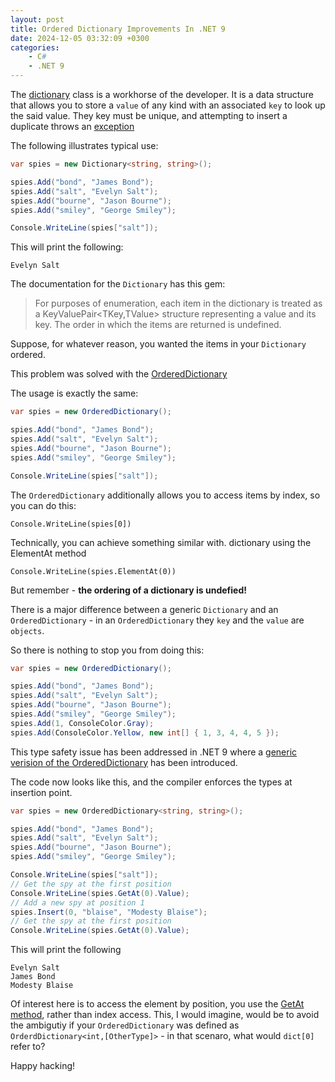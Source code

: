 ```yaml
---
layout: post
title: Ordered Dictionary Improvements In .NET 9
date: 2024-12-05 03:32:09 +0300
categories:
    - C#
    - .NET 9
---
```


The [dictionary](https://learn.microsoft.com/en-us/dotnet/api/system.collections.generic.dictionary-2?view=net-9.0) class is a workhorse of the developer. It is a data structure that allows you to store a `value` of any kind with an associated `key` to look up the said value. They key must be unique, and attempting to insert a duplicate throws an [exception](https://learn.microsoft.com/en-us/dotnet/api/system.argumentexception?view=net-9.0)

The following illustrates typical use:

```csharp
var spies = new Dictionary<string, string>();

spies.Add("bond", "James Bond");
spies.Add("salt", "Evelyn Salt");
spies.Add("bourne", "Jason Bourne");
spies.Add("smiley", "George Smiley");

Console.WriteLine(spies["salt"]);
```

This will print the following:

```plaintext
Evelyn Salt
```

The documentation for the `Dictionary` has this gem:

> For purposes of enumeration, each item in the dictionary is treated as a KeyValuePair<TKey,TValue> structure representing a value and its key. The order in which the items are returned is undefined.
> 

Suppose, for whatever reason, you wanted the items in your `Dictionary` ordered.

This problem was solved with the [OrderedDictionary](https://learn.microsoft.com/en-us/dotnet/api/system.collections.specialized.ordereddictionary?view=net-9.0)

The usage is exactly the same:

```csharp
var spies = new OrderedDictionary();

spies.Add("bond", "James Bond");
spies.Add("salt", "Evelyn Salt");
spies.Add("bourne", "Jason Bourne");
spies.Add("smiley", "George Smiley");

Console.WriteLine(spies["salt"]);
```

The `OrderedDictionary` additionally allows you to access items by index, so you can do this:

```charp
Console.WriteLine(spies[0])
```

Technically, you can achieve something similar with. dictionary using the ElementAt method

```charp
Console.WriteLine(spies.ElementAt(0))
```

But remember - **the ordering of a dictionary is undefied!**

There is a major difference between a generic `Dictionary` and an `OrderedDictionary` - in an `OrderedDictionary` they `key` and the `value` are `objects`.

So there is nothing to stop you from doing this:

```csharp
var spies = new OrderedDictionary();

spies.Add("bond", "James Bond");
spies.Add("salt", "Evelyn Salt");
spies.Add("bourne", "Jason Bourne");
spies.Add("smiley", "George Smiley");
spies.Add(1, ConsoleColor.Gray);
spies.Add(ConsoleColor.Yellow, new int[] { 1, 3, 4, 4, 5 });
```

This type safety issue has been addressed in .NET 9 where a [generic verision of the OrderedDictionary](https://learn.microsoft.com/en-us/dotnet/api/system.collections.generic.ordereddictionary-2?view=net-9.0) has been introduced.

The code now looks like this, and the compiler enforces the types at insertion point.

```csharp
var spies = new OrderedDictionary<string, string>();

spies.Add("bond", "James Bond");
spies.Add("salt", "Evelyn Salt");
spies.Add("bourne", "Jason Bourne");
spies.Add("smiley", "George Smiley");

Console.WriteLine(spies["salt"]);
// Get the spy at the first position
Console.WriteLine(spies.GetAt(0).Value);
// Add a new spy at position 1
spies.Insert(0, "blaise", "Modesty Blaise");
// Get the spy at the first position
Console.WriteLine(spies.GetAt(0).Value);
```

This will print the following

```plaintext
Evelyn Salt
James Bond
Modesty Blaise
```

Of interest here is to access the element by position, you use the [GetAt method](https://learn.microsoft.com/en-us/dotnet/api/system.collections.generic.ordereddictionary-2.getat?view=net-9.0), rather than index access. This, I would imagine, would be to avoid the ambigutiy if your `OrderedDictionary` was defined as `OrderdDictionary<int,[OtherType]>` - in that scenaro, what would `dict[0]` refer to?

Happy hacking!